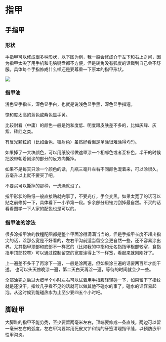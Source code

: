# 指甲

## 手指甲

### 形状

手指甲可以修成很多种形状，以下图为例，我一般会修成介于左下和右上之间，因为指甲太尖了用手机和电脑键盘都不方便，但是转角没有弧度的话戳到自己会不舒服。具体每个手指修成什么样还是要尊重一下原本的指甲形状。

![](https://i.pinimg.com/564x/3c/91/c4/3c91c4ec213ac319b74163bfb227917e.jpg)

### 指甲油

浅色显手指长，深色显手白，也就是说浅色显手黑，深色显手指短。

饱和度太高的蓝色或紫色显手黄。

比较耐看（中庸）的颜色一般是饱和度低、明度跟皮肤差不多的，比如灰绿、灰紫、砖红之类。

有反光颗粒的（比如金色、镭射色）虽然好看但是单涂很难涂得均匀。

如果掉了一大块颜色，可以用纸胶带做遮罩涂一个相邻色或者互补色，半干的时候把胶带朝着刚涂的部分的反方向撕掉。

如果不是每天只涂一个颜色的话，几瓶三毫升左右不同颜色混着来，可以涂很久。五毫升以上就不要买了吧。

不要买可以撕掉的那种，一洗澡就没了。

指甲形状的贴纸一般直接贴就完事了，不要光疗，手会变黑。如果太宽了的话可以贴之前修剪一下，具体看下一小节第一段。多余部分用锉刀刮掉最自然。不买的话看看图学一下人家的配色也是可以的。

### 指甲油的涂法

很多涂指甲油的教程配图都是整个甲面涂得满满当当的，但是手指甲长度不超出指尖的话，涂那么宽是不好看的，左右甲沟前适当留空会更自然一些，还不容易涂出界。尤其指甲顶部和底部不一样宽的（比如我的中指和无名指指甲根部较窄，食指指甲顶部较窄）可以通过控制留空的宽度涂得上下一样宽，看起来就刚刚好了。

上一遍差不多干了再涂下一遍，一般是涂两遍，但如果涂三遍的话要两百年才能干透。
也可以头天傍晚涂一遍，第二天白天再涂一遍，等待的时间就会少一些。

全部涂完之后过大概半个小时左右可以试着用手指腹轻轻碰一下，如果留下了指纹就是还没干，指纹几乎看不见的话就可以做其他不碰水的事了，碰水的话容易起泡。从这时候到能碰热水为止至少要四五个小时吧。

## 脚趾甲

大脚趾的指甲不能剪秃，至少要留两毫米左右，顶端要修成一条直线，两边可以留一毫米左右的弧度，左右甲沟要常用死皮叉铲和钝的牙签清理指甲缝，以预防嵌甲性甲沟炎。
